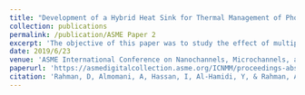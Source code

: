 ```yaml
---
title: "Development of a Hybrid Heat Sink for Thermal Management of Photovoltaic Cells"
collection: publications
permalink: /publication/ASME Paper 2
excerpt: 'The objective of this paper was to study the effect of multiple jet impingements on one another in a heat sink under adiabatic conditions. The jet impingement is a unique design which aimed to optimize the cooling performance of a concentrated photovoltaic cell.'
date: 2019/6/23
venue: 'ASME International Conference on Nanochannels, Microchannels, and Minichannels'
paperurl: 'https://asmedigitalcollection.asme.org/ICNMM/proceedings-abstract/ICNMM2019/1066131'
citation: 'Rahman, D, Almomani, A, Hassan, I, Al-Hamidi, Y, & Rahman, A. "Development of a Hybrid Heat Sink for Thermal Management of Photovoltaic Cells." Proceedings of the ASME 2019 17th International Conference on Nanochannels, Microchannels, and Minichannels. ASME 2019 17th International Conference on Nanochannels, Microchannels, and Minichannels. St. John’s, NL, Canada. June 23–26, 2019. V001T02A006. ASME. https://doi.org/10.1115/ICNMM2019-4244'
---
```

